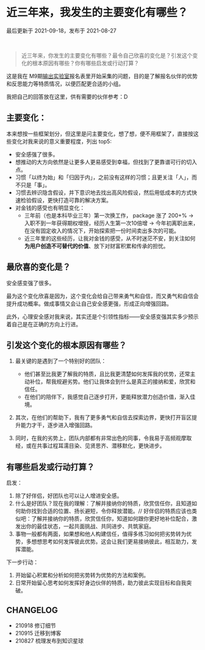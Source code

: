 
# 近三年来，我发生的主要变化有哪些？
最后更新于 2021-09-18，发布于 2021-08-27



<br> 

> 近三年来，你发生的主要变化有哪些？最令自己欣喜的变化是？引发这个变化的根本原因有哪些？你有哪些启发或行动打算？ 

这是我在 M9期[输出实验室](f_output/)报名表里开始采集的问题，目的是了解报名伙伴的优势和反思能力等特质情况，以便匹配更合适的小组。

我把自己的回答放在这里，供有需要的伙伴参考：D




## 主要变化：

本来想按一些框架划分，但这里是问主要变化，想了想，便不用框架了，直接按这些变化对我来说的意义重要程度，列出 top5:

- 安全感强了很多。
- 想推动的大方向依然是让更多人更易感受到幸福，但找到了更靠谱可行的切入点。
- 习惯「以终为始」和「归因于内」，之前没有这样的习惯；且更关注「人」，而不只是「事」。
- 习惯去辨识隐含假设，并下意识地去找出高风险假设，然后用低成本的方式快速检验假设，更快打造可靠的解决方案。
- 对金钱的感受也有明显变化：
    - 三年前（也是本科毕业三年）第一次换工作， package 涨了 200+% -> 入职不到一年获得期权增授，经历人生第一次10倍增 -> 今年初离职出来，在没有固定收入的情况下，开始探索把一份时间卖出多次的可能。
    - 近三年里的这些经历，让我对金钱的感受，从不时迷茫不安，到关注如何**为用户创造不可替代的价值**、放下对财富积累和传承的担忧。

## 最欣喜的变化是？

安全感变强了很多。

最为这个变化欣喜是因为，这个变化会给自己带来勇气和自信，而又勇气和自信会提升成功概率。做成事情又会让自己安全感更强，形成正向增强回路。

此外，心理安全感对我来说，其实还是个引领性指标——安全感变强其实多少预示着自己是在正确的方向上行进。


## 引发这个变化的根本原因有哪些？



1. 最关键的是遇到了一个特别好的团队：
    - 他们甚至比我更了解我的特质，且比我更清楚如何发挥我的优势，还常主动补位，帮我规避劣势。他们让我体会到什么是真正的接纳和爱，欣赏和信任。
    - 在他们的陪伴下，我感觉自己逐步打开，更能释放潜力创造价值，渐入佳境。

2. 其次，在他们的帮助下，我有了更多勇气和自信去探索边界，更快打开盲区提升能力才干，逐步进入增强回路。

3. 同时，在我的劣势上，团队内部都有非常出色的同事，令我易于高频观摩取经，或在共事过程耳濡目染、见贤思齐、潜移默化，更快进步。


## 有哪些启发或行动打算？

启发：

1. 除了好伴侣，好团队也可以让人增进安全感。
2. 什么是好团队？现在我的理解：了解并接纳你的特质，欣赏信任你，且知道如何助你找到合适的位置、扬长避短，令你释放潜能。// 好伴侣的特质应该也类似吧：了解并接纳你的特质，欣赏信任你，知道如何跟你更好地补位配合，激发出你的最佳状态，一起共面挑战、共同进步、共筑家庭。
3. 事物一般都有两面，如果想和他人构建信任，值得多练习如何把劣势转为优势，多想想思考如何发挥彼此优势。这会让我们更易接纳彼此，相互助力，发挥潜能。

下一步行动：

1. 开始留心积累和分析如何把劣势转为优势的方法和案例。
2. 日常开始留心思考如何发挥好身边伙伴的特质，助力彼此实现目标和自我突破。


## CHANGELOG 

- 210918 修订细节
- 210915 迁移到博客
- 210827 梳理发布到知识星球